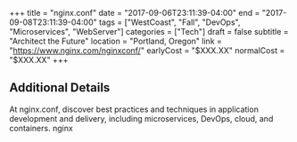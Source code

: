 +++
title = "nginx.conf"
date = "2017-09-06T23:11:39-04:00"
end = "2017-09-08T23:11:39-04:00"
tags = ["WestCoast", "Fall", "DevOps", "Microservices", "WebServer"]
categories = ["Tech"]
draft = false
subtitle = "Architect the Future"
location = "Portland, Oregon"
link = "https://www.nginx.com/nginxconf/"
earlyCost = "$XXX.XX"
normalCost = "$XXX.XX"
+++

<!--more-->

## Additional Details

At nginx.conf, discover best practices and techniques in application development and delivery, including microservices, DevOps, cloud, and containers. nginx
